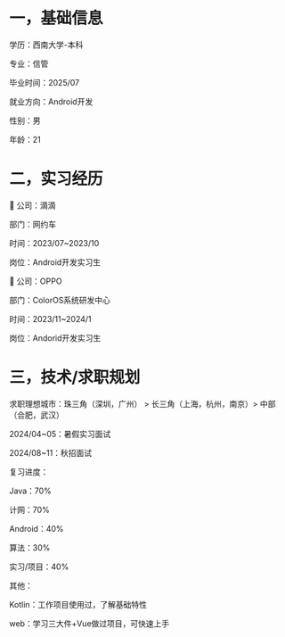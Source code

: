 # 一，基础信息


学历：西南大学-本科

专业：信管

毕业时间：2025/07

就业方向：Android开发

性别：男

年龄：21


# 二，实习经历

🥇
公司：滴滴

部门：网约车

时间：2023/07~2023/10

岗位：Android开发实习生







🥈
公司：OPPO

部门：ColorOS系统研发中心

时间：2023/11~2024/1

岗位：Andorid开发实习生


# 三，技术/求职规划

求职理想城市：珠三角（深圳，广州） > 长三角（上海，杭州，南京）> 中部 （合肥，武汉）

2024/04~05：暑假实习面试

2024/08~11：秋招面试



复习进度：

Java：70%

计网：70%

Android：40%

算法：30%

实习/项目：40%


其他：

Kotlin：工作项目使用过，了解基础特性

web：学习三大件+Vue做过项目，可快速上手
